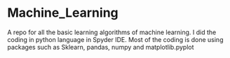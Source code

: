 # Machine_Learning
A repo for all the basic learning algorithms of machine learning.
I did the coding in python language in Spyder IDE.
Most of the coding is done using packages such as Sklearn, pandas, numpy and matplotlib.pyplot
